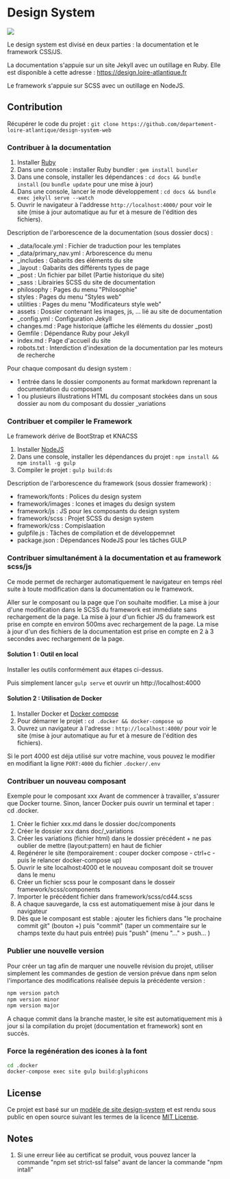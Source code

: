 # Design System

<a href="https://travis-ci.org/departement-loire-atlantique/design-system-web">
<img src="https://travis-ci.org/departement-loire-atlantique/design-system-web.svg?branch=master" />
</a>

Le design system est divisé en deux parties : la documentation et le framework CSS/JS.

La documentation s'appuie sur un site Jekyll avec un outillage en Ruby.
Elle est disponible à cette adresse : https://design.loire-atlantique.fr

Le framework s'appuie sur SCSS avec un outillage en NodeJS.

## Contribution

Récupérer le code du projet : `git clone https://github.com/departement-loire-atlantique/design-system-web`

### Contribuer à la documentation

1. Installer [Ruby](https://www.ruby-lang.org/en/documentation/installation/)
2. Dans une console : installer Ruby bundler : `gem install bundler`
3. Dans une console, installer les dépendances : `cd docs && bundle install` (ou `bundle update` pour une mise à jour)
4. Dans une console, lancer le mode développement : `cd docs && bundle exec jekyll serve --watch` 
5. Ouvrir le navigateur à l'addresse `http://localhost:4000/` pour voir le site (mise à jour automatique au fur et à mesure de l'édition des fichiers).

Description de l'arborescence de la documentation (sous dossier docs) :

* \_data/locale.yml : Fichier de traduction pour les templates
* \_data/primary_nav.yml : Arborescence du menu
* \_includes : Gabarits des éléments du site
* \_layout : Gabarits des différents types de page
* \_post : Un fichier par billet (Partie historique du site)
* \_sass : Librairies SCSS du site de documentation
* philosophy : Pages du menu "Philosophie"
* styles : Pages du menu "Styles web"
* utilities : Pages du menu "Modificateurs style web"
* assets : Dossier contenant les images, js, ... lié au site de documentation
* \_config.yml : Configuration Jekyll
* changes.md : Page historique (affiche les éléments du dossier \_post)
* Gemfile : Dépendance Ruby pour Jekyll
* index.md : Page d'accueil du site
* robots.txt : Interdiction d'indexation de la documentation par les moteurs de recherche

Pour chaque composant du design system :
* 1 entrée dans le dossier components au format markdown reprenant la documentation du composant
* 1 ou plusieurs illustrations HTML du composant stockées dans un sous dossier au nom du composant du dossier \_variations

### Contribuer et compiler le Framework

Le framework dérive de BootStrap et KNACSS

1. Installer [NodeJS](https://nodejs.org/en/download/)
2. Dans une console, installer les dépendances du projet : `npm install && npm install -g gulp`
3. Compiler le projet : `gulp build:ds`

Description de l'arborescence du framework (sous dossier framework) :

* framework/fonts : Polices du design system
* framework/images : Icones et images du design system
* framework/js : JS pour les composants du design system
* framework/scss : Projet SCSS du design system
* framework/css : Compislaation
* gulpfile.js : Tâches de compilation et de développemnet
* package.json : Dépendances NodeJS pour les tâches GULP

### Contribuer simultanément à la documentation et au framework scss/js

Ce mode permet de recharger automatiquement le navigateur en temps réel suite à toute modification dans la documentation ou le framework.

Aller sur le composant ou la page que l'on souhaite modifier. 
La mise à jour d'une modification dans le SCSS du framework est immédiate sans rechargement de la page.
La mise à jour d'un fichier JS du framework est prise en compte en environ 500ms avec rechargement de la page.
La mise à jour d'un des fichiers de la documentation est prise en compte en 2 à 3 secondes avec rechargement de la page.

#### Solution 1 : Outil en local

Installer les outils conformément aux étapes ci-dessus.

Puis simplement lancer `gulp serve` et ouvrir un http://localhost:4000


#### Solution 2 : Utilisation de Docker

1. Installer Docker et [Docker compose](https://docs.docker.com/compose/install/) 
2. Pour démarrer le projet : `cd .docker && docker-compose up`
3. Ouvrez un navigateur à l'adresse : `http://localhost:4000/` pour voir le site (mise à jour automatique au fur et à mesure de l'édition des fichiers).

Si le port 4000 est déja utilisé sur votre machine, vous pouvez le modifier en modifiant la ligne `PORT:4000` du fichier `.docker/.env`

### Contribuer un nouveau composant

Exemple pour le composant xxx
Avant de commencer à travailler, s'assurer que Docker tourne. Sinon, lancer Docker puis ouvrir un terminal et taper : cd .docker.

1. Créer le fichier xxx.md dans le dossier doc/components
2. Créer le dossier xxx dans doc/_variations
3. Créer les variations (fichier html) dans le dossier précédent + ne pas oublier de mettre (layout:pattern) en haut de fichier
4. Regénérer le site (temporairement : couper docker compose - ctrl+c - puis le relancer docker-compose up)
5. Ouvrir le site localhost:4000 et le nouveau composant doit se trouver dans le menu
6. Créer un fichier scss pour le composant dans le dosseir framework/scss/components
7. Importer le précédent fichier dans framework/scss/cd44.scss
8. A chaque sauvegarde, la css est automatiquement mise à jour dans le navigateur
9. Dès que le composant est stable : ajouter les fichiers dans "le prochaine commit git" (bouton +) puis "commit" (taper un commentaire sur le champs texte du haut puis entrée) puis "push" (menu "..." > push... )

### Publier une nouvelle version

Pour créer un tag afin de marquer une nouvelle révision du projet, utiliser simplement les commandes de gestion de version prévue dans npm selon l'importance des modifications réalisée depuis la précédente version :

```bash
npm version patch
npm version minor
npm version major
```

A chaque commit dans la branche master, le site est automatiquement mis à jour si la compilation du projet (documentation et framework) sont en succès.

### Force la regénération des icones à la font

```bash
cd .docker
docker-compose exec site gulp build:glyphicons
```

## License

Ce projet est basé sur un [modèle de site design-system](https://github.com/lundegaard/design-system-template) et est rendu sous public en open source suivant les termes de la licence [MIT License](https://opensource.org/licenses/MIT).

## Notes
1. Si une erreur liée au certificat se produit, vous pouvez lancer la commande "npm set strict-ssl false" avant de lancer la commande "npm intall"
